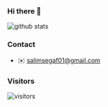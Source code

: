 ### Hi there 👋
![github stats](https://github-readme-stats.vercel.app/api?username=salimsea&show_icons=true)

### Contact

- ✉️ salimsegaf01@gmail.com

### Visitors

![visitors](https://visitor-badge.laobi.icu/badge?page_id=salimsea.salimsea)
